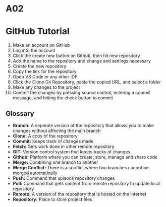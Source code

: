 # A02
<h1>GitHub Tutorial</h1>
<ol>
<li>Make an account on GitHub</li>
<li>Log into the account</li>
<li>Click the create new button on Github, then hit new repository</li>
<li>Add the name to the repository and change and settings necessary</li>
<li>Create the new repository</li>
<li>Copy the link for the repository</li>
<li>Open VS Code or any other IDE</li>
<li>Click the Clone Git Repository, paste the copied URL, and select a folder</li>
<li>Make any changes to the project</li>
<li>Commit the changes by pressing source control, entering a commit message, and hitting the check button to commit</li>
</ol>

<h2>
Glossary
</h2>
<ul>
<li><b>Branch:</b>  A seperate version of the repository that allows you to make changes without affecting the main branch</li>
<li><b>Clone:</b> A copy of the repository</li>
<li><b>Commit:</b> Keeps track of changes made</li>
<li><b>Fetch:</b> Gets work done in other remote repository</li>
<li><b>GIT:</b> Version control system that keeps tracks of changes</li>
<li><b>Github:</b> Platform where you can create, store, manage and share code</li>
<li><b>Merge:</b> Combining one branch to another</li>
<li><b>Merge Conflict:</b> There is a conflict where two branches cannot be merged automatically</li>
<li><b>Push:</b> Command that uplaods repository changes</li>
<li><b>Pull:</b> Command that gets content from remote repository to update local repository</li>
<li><b>Remote:</b> A version of the repository that is hosted on the internet</li>
<li><b>Repository:</b> Place to store project files</li>
</ul>